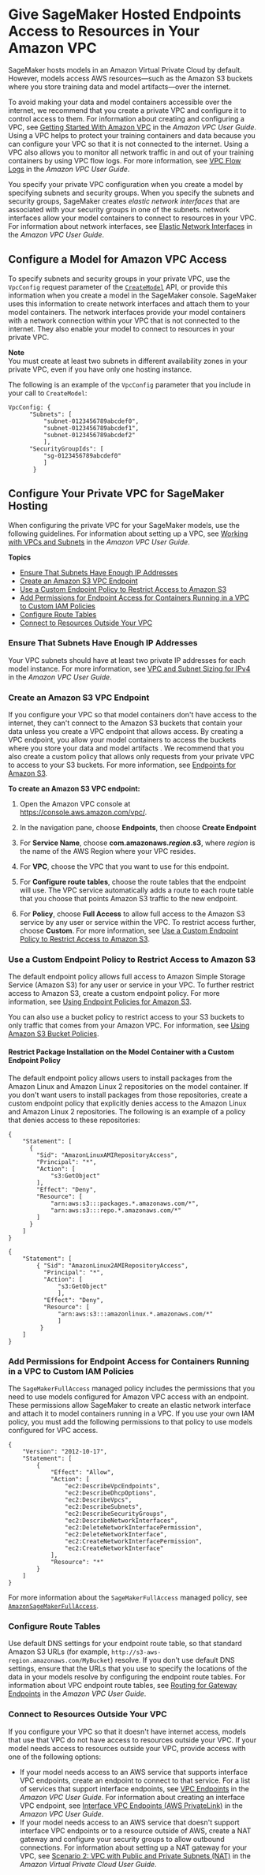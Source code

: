 # Give SageMaker Hosted Endpoints Access to Resources in Your Amazon VPC<a name="host-vpc"></a>

SageMaker hosts models in an Amazon Virtual Private Cloud by default\. However, models access AWS resources—such as the Amazon S3 buckets where you store training data and model artifacts—over the internet\.

To avoid making your data and model containers accessible over the internet, we recommend that you create a private VPC and configure it to control access to them\. For information about creating and configuring a VPC, see [Getting Started With Amazon VPC](https://docs.aws.amazon.com/AmazonVPC/latest/UserGuide/getting-started-ipv4.html) in the *Amazon VPC User Guide*\. Using a VPC helps to protect your training containers and data because you can configure your VPC so that it is not connected to the internet\. Using a VPC also allows you to monitor all network traffic in and out of your training containers by using VPC flow logs\. For more information, see [VPC Flow Logs](https://docs.aws.amazon.com/AmazonVPC/latest/UserGuide/flow-logs.html) in the *Amazon VPC User Guide*\.

You specify your private VPC configuration when you create a model by specifying subnets and security groups\. When you specify the subnets and security groups, SageMaker creates *elastic network interfaces* that are associated with your security groups in one of the subnets\. network interfaces allow your model containers to connect to resources in your VPC\. For information about network interfaces, see [Elastic Network Interfaces](https://docs.aws.amazon.com/AmazonVPC/latest/UserGuide/VPC_ElasticNetworkInterfaces.html) in the *Amazon VPC User Guide*\.

## Configure a Model for Amazon VPC Access<a name="host-vpc-configure"></a>

To specify subnets and security groups in your private VPC, use the `VpcConfig` request parameter of the [ `CreateModel`](https://docs.aws.amazon.com/sagemaker/latest/APIReference/API_CreateModel.html) API, or provide this information when you create a model in the SageMaker console\. SageMaker uses this information to create network interfaces and attach them to your model containers\. The network interfaces provide your model containers with a network connection within your VPC that is not connected to the internet\. They also enable your model to connect to resources in your private VPC\.

**Note**  
You must create at least two subnets in different availability zones in your private VPC, even if you have only one hosting instance\.

The following is an example of the `VpcConfig` parameter that you include in your call to `CreateModel`:

```
VpcConfig: {
      "Subnets": [
          "subnet-0123456789abcdef0",
          "subnet-0123456789abcdef1",
          "subnet-0123456789abcdef2"
          ],
      "SecurityGroupIds": [
          "sg-0123456789abcdef0"
          ]
       }
```

## Configure Your Private VPC for SageMaker Hosting<a name="host-vpc-vpc"></a>

When configuring the private VPC for your SageMaker models, use the following guidelines\. For information about setting up a VPC, see [Working with VPCs and Subnets](https://docs.aws.amazon.com/AmazonVPC/latest/UserGuide/working-with-vpcs.html) in the *Amazon VPC User Guide*\.

**Topics**
+ [Ensure That Subnets Have Enough IP Addresses](#host-vpc-ip)
+ [Create an Amazon S3 VPC Endpoint](#host-vpc-s3)
+ [Use a Custom Endpoint Policy to Restrict Access to Amazon S3](#host-vpc-policy)
+ [Add Permissions for Endpoint Access for Containers Running in a VPC to Custom IAM Policies](#host-vpc-endpoints)
+ [Configure Route Tables](#host-vpc-route-table)
+ [Connect to Resources Outside Your VPC](#model-vpc-nat)

### Ensure That Subnets Have Enough IP Addresses<a name="host-vpc-ip"></a>

Your VPC subnets should have at least two private IP addresses for each model instance\. For more information, see [VPC and Subnet Sizing for IPv4](https://docs.aws.amazon.com/AmazonVPC/latest/UserGuide/VPC_Subnets.html#vpc-sizing-ipv4) in the *Amazon VPC User Guide*\.

### Create an Amazon S3 VPC Endpoint<a name="host-vpc-s3"></a>

If you configure your VPC so that model containers don't have access to the internet, they can't connect to the Amazon S3 buckets that contain your data unless you create a VPC endpoint that allows access\. By creating a VPC endpoint, you allow your model containers to access the buckets where you store your data and model artifacts \. We recommend that you also create a custom policy that allows only requests from your private VPC to access to your S3 buckets\. For more information, see [Endpoints for Amazon S3](https://docs.aws.amazon.com/AmazonVPC/latest/UserGuide/vpc-endpoints-s3.html)\.

**To create an Amazon S3 VPC endpoint:**

1. Open the Amazon VPC console at [https://console\.aws\.amazon\.com/vpc/](https://console.aws.amazon.com/vpc/)\.

1. In the navigation pane, choose **Endpoints**, then choose **Create Endpoint**

1. For **Service Name**, choose **com\.amazonaws\.*region*\.s3**, where *region* is the name of the AWS Region where your VPC resides\.

1. For **VPC**, choose the VPC that you want to use for this endpoint\.

1. For **Configure route tables**, choose the route tables that the endpoint will use\. The VPC service automatically adds a route to each route table that you choose that points Amazon S3 traffic to the new endpoint\.

1. For **Policy**, choose **Full Access** to allow full access to the Amazon S3 service by any user or service within the VPC\. To restrict access further, choose **Custom**\. For more information, see [Use a Custom Endpoint Policy to Restrict Access to Amazon S3](#host-vpc-policy)\.

### Use a Custom Endpoint Policy to Restrict Access to Amazon S3<a name="host-vpc-policy"></a>

The default endpoint policy allows full access to Amazon Simple Storage Service \(Amazon S3\) for any user or service in your VPC\. To further restrict access to Amazon S3, create a custom endpoint policy\. For more information, see [Using Endpoint Policies for Amazon S3](https://docs.aws.amazon.com/vpc/latest/userguide/vpc-endpoints-s3.html#vpc-endpoints-policies-s3)\. 

You can also use a bucket policy to restrict access to your S3 buckets to only traffic that comes from your Amazon VPC\. For information, see [Using Amazon S3 Bucket Policies](https://docs.aws.amazon.com/vpc/latest/userguide/vpc-endpoints-s3.html#vpc-endpoints-s3-bucket-policies)\.

#### Restrict Package Installation on the Model Container with a Custom Endpoint Policy<a name="host-vpc-policy-repos"></a>

The default endpoint policy allows users to install packages from the Amazon Linux and Amazon Linux 2 repositories on the model container\. If you don't want users to install packages from those repositories, create a custom endpoint policy that explicitly denies access to the Amazon Linux and Amazon Linux 2 repositories\. The following is an example of a policy that denies access to these repositories:

```
{ 
    "Statement": [ 
      { 
        "Sid": "AmazonLinuxAMIRepositoryAccess",
        "Principal": "*",
        "Action": [ 
            "s3:GetObject" 
        ],
        "Effect": "Deny",
        "Resource": [
            "arn:aws:s3:::packages.*.amazonaws.com/*",
            "arn:aws:s3:::repo.*.amazonaws.com/*"
        ] 
      } 
    ] 
} 

{ 
    "Statement": [ 
        { "Sid": "AmazonLinux2AMIRepositoryAccess",
          "Principal": "*",
          "Action": [ 
              "s3:GetObject" 
              ],
          "Effect": "Deny",
          "Resource": [
              "arn:aws:s3:::amazonlinux.*.amazonaws.com/*" 
              ] 
         } 
    ] 
}
```

### Add Permissions for Endpoint Access for Containers Running in a VPC to Custom IAM Policies<a name="host-vpc-endpoints"></a>

The `SageMakerFullAccess` managed policy includes the permissions that you need to use models configured for Amazon VPC access with an endpoint\. These permissions allow SageMaker to create an elastic network interface and attach it to model containers running in a VPC\. If you use your own IAM policy, you must add the following permissions to that policy to use models configured for VPC access\. 

```
{
    "Version": "2012-10-17",
    "Statement": [
        {
            "Effect": "Allow",
            "Action": [
                "ec2:DescribeVpcEndpoints",
                "ec2:DescribeDhcpOptions",
                "ec2:DescribeVpcs",
                "ec2:DescribeSubnets",
                "ec2:DescribeSecurityGroups",
                "ec2:DescribeNetworkInterfaces",
                "ec2:DeleteNetworkInterfacePermission",
                "ec2:DeleteNetworkInterface",
                "ec2:CreateNetworkInterfacePermission",
                "ec2:CreateNetworkInterface"
            ],
            "Resource": "*"
        }
    ]
}
```

For more information about the `SageMakerFullAccess` managed policy, see [`AmazonSageMakerFullAccess`](security-iam-awsmanpol.md#security-iam-awsmanpol-AmazonSageMakerFullAccess)\. 

### Configure Route Tables<a name="host-vpc-route-table"></a>

Use default DNS settings for your endpoint route table, so that standard Amazon S3 URLs \(for example, `http://s3-aws-region.amazonaws.com/MyBucket`\) resolve\. If you don't use default DNS settings, ensure that the URLs that you use to specify the locations of the data in your models resolve by configuring the endpoint route tables\. For information about VPC endpoint route tables, see [Routing for Gateway Endpoints](https://docs.aws.amazon.com/AmazonVPC/latest/UserGuide/vpce-gateway.html#vpc-endpoints-routing) in the *Amazon VPC User Guide*\.

### Connect to Resources Outside Your VPC<a name="model-vpc-nat"></a>

If you configure your VPC so that it doesn't have internet access, models that use that VPC do not have access to resources outside your VPC\. If your model needs access to resources outside your VPC, provide access with one of the following options:
+ If your model needs access to an AWS service that supports interface VPC endpoints, create an endpoint to connect to that service\. For a list of services that support interface endpoints, see [VPC Endpoints](https://docs.aws.amazon.com/AmazonVPC/latest/UserGuide/vpc-endpoints.html) in the *Amazon VPC User Guide*\. For information about creating an interface VPC endpoint, see [Interface VPC Endpoints \(AWS PrivateLink\)](https://docs.aws.amazon.com/AmazonVPC/latest/UserGuide/vpce-interface.html) in the *Amazon VPC User Guide*\.
+ If your model needs access to an AWS service that doesn't support interface VPC endpoints or to a resource outside of AWS, create a NAT gateway and configure your security groups to allow outbound connections\. For information about setting up a NAT gateway for your VPC, see [Scenario 2: VPC with Public and Private Subnets \(NAT\)](https://docs.aws.amazon.com/AmazonVPC/latest/UserGuide/VPC_Scenario2.html) in the *Amazon Virtual Private Cloud User Guide*\.